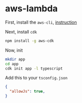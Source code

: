 # aws-lambda

First, install the `aws-cli`, [instruction](https://docs.aws.amazon.com/cli/latest/userguide/getting-started-install.html)

Next, install `cdk`

```zsh
npm install -g aws-cdk
```

Now, init

```zsh
mkdir app
cd app
cdk init app -l typescript
```

Add this to your `tsconfig.json`
```json
{
  "allowJs": true,
}

```